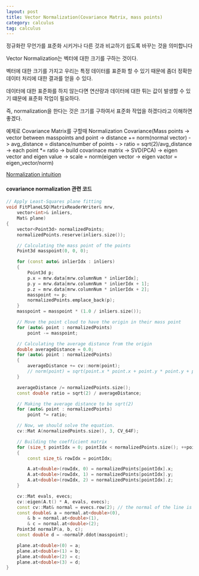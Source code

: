 ```yaml
---
layout: post
title: Vector Normalization(Covariance Matrix, mass points)
category: calculus
tag: calculus
---
```


정규화란 무언가를 표준화 시키거나 다른 것과 비교하기 쉽도록 바꾸는 것을 의미합니다

Vector Normalization는 벡터에 대한 크기를 구하는 것이다.

벡터에 대한 크기를 가지고 우리는 특정 데이터를 표준화 할 수 있기 때문에 좀더 정확한 데이터 처리에 대한 결과를 얻을 수 있다.

데이터에 대한 표준화를 하지 않는다면 연산량과 데이터에 대한 튀는 값이 발생할 수 있기 떄문에 표준화 작업이 필요하다.

즉, normalization을 한다는 것은 크기를 구하여서 표준화 작업을 하겠다라고 이해하면 좋겠다.

예제로 Covariance Matrix를 구할때 Normalization Covariance(Mass points -> vector between masspoints and point -> distance += norm(normal vector) -> avg_distance = distance/number of points - > ratio = sqrt(2)/avg_distance -> each point *= ratio -> build covarinace matrix -> SVD(PCA) -> eigen vector and eigen value  -> scale = norm(eigen vector -> eigen vactor = eigen_vector/norm)


[Normalization intuition](https://ko.khanacademy.org/computing/computer-programming/programming-natural-simulations/programming-vectors/a/vector-magnitude-normalization)

#### covariance normalization 관련 코드

```c++
// Apply Least-Squares plane fitting
void FitPlaneLSQ(MatrixReaderWriter& mrw,
	vector<int>& inliers,
	Mat& plane)
{
	vector<Point3d> normalizedPoints;
	normalizedPoints.reserve(inliers.size());

	// Calculating the mass point of the points
	Point3d masspoint(0, 0, 0);

	for (const auto& inlierIdx : inliers)
	{
		Point3d p;
		p.x = mrw.data[mrw.columnNum * inlierIdx];
		p.y = mrw.data[mrw.columnNum * inlierIdx + 1];
		p.z = mrw.data[mrw.columnNum * inlierIdx + 2];
		masspoint += p;
		normalizedPoints.emplace_back(p);
	}
	masspoint = masspoint * (1.0 / inliers.size());

	// Move the point cloud to have the origin in their mass point
	for (auto& point : normalizedPoints)
		point -= masspoint;

	// Calculating the average distance from the origin
	double averageDistance = 0.0;
	for (auto& point : normalizedPoints)
	{
		averageDistance += cv::norm(point);
		// norm(point) = sqrt(point.x * point.x + point.y * point.y + point.z * point.z)
	}

	averageDistance /= normalizedPoints.size();
	const double ratio = sqrt(2) / averageDistance;

	// Making the average distance to be sqrt(2)
	for (auto& point : normalizedPoints)
		point *= ratio;

	// Now, we should solve the equation.
	cv::Mat A(normalizedPoints.size(), 3, CV_64F);

	// Building the coefficient matrix
	for (size_t pointIdx = 0; pointIdx < normalizedPoints.size(); ++pointIdx)
	{
		const size_t& rowIdx = pointIdx;

		A.at<double>(rowIdx, 0) = normalizedPoints[pointIdx].x;
		A.at<double>(rowIdx, 1) = normalizedPoints[pointIdx].y;
		A.at<double>(rowIdx, 2) = normalizedPoints[pointIdx].z;
	}

	cv::Mat evals, evecs;
	cv::eigen(A.t() * A, evals, evecs);
	const cv::Mat& normal = evecs.row(2); // the normal of the line is the eigenvector corresponding to the smallest eigenvalue
	const double& a = normal.at<double>(0),
		& b = normal.at<double>(1),
		& c = normal.at<double>(2);
	Point3d normalP(a, b, c);
	const double d = -normalP.ddot(masspoint);

	plane.at<double>(0) = a;
	plane.at<double>(1) = b;
	plane.at<double>(2) = c;
	plane.at<double>(3) = d;
}
```
